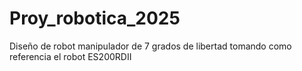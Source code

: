 # Proy_robotica_2025
Diseño de robot manipulador de 7 grados de libertad tomando como referencia el robot ES200RDII

